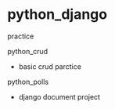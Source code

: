# python_django
 practice

python_crud
 - basic crud parctice

python_polls
 - django document project
